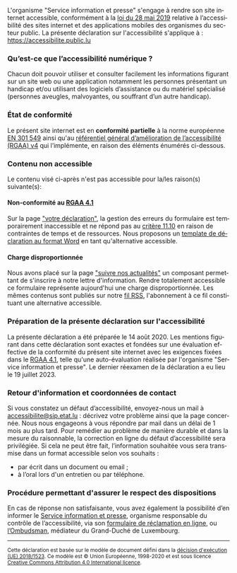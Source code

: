 <div class="decla-access" lang="fr">
	<p> L'organisme "Service information et presse" s'engage à rendre son site internet accessible, conformément à la 
		<a href="http://legilux.public.lu/eli/etat/leg/loi/2019/05/28/a373/jo">loi du 28 mai 2019</a> relative à l’accessibilité des sites internet et des applications mobiles des organismes du secteur public. La présente déclaration sur l'accessibilité s'applique à : 
		<a href="https://accessibilite.public.lu">https://accessibilite.public.lu</a>
	</p>
	<h3>Qu’est-ce que l’accessibilité numérique ?</h3>
	<p>Chacun doit pouvoir utiliser et consulter facilement les informations figurant sur un site web ou une application notamment les personnes présentant un handicap et/ou utilisant des logiciels d’assistance ou du matériel spécialisé (personnes aveugles, malvoyantes, ou souffrant d’un autre handicap).</p>
	<h3>État de conformité</h3>
	<p> Le présent site internet est en 
		<strong>conformité partielle</strong> à la norme européenne 
		<a href="https://www.etsi.org/deliver/etsi_en/301500_301599/301549/02.01.02_60/en_301549v020102p.pdf">EN 301 549</a> ainsi qu'au 
		<a href="https://accessibilite.public.lu/fr/rgaa4.1/">référentiel général d’amélioration de l’accessibilité (RGAA) v4</a> qui l’implémente, en raison des éléments énumérés ci-dessous. 
	</p>
	<h3>Contenu non accessible</h3>
	<p>Le contenu visé ci-après n'est pas accessible pour la/les raison(s) suivante(s):</p>
	<h4>Non-conformité au 
		<a href="https://accessibilite.public.lu/fr/rgaa4.1/">RGAA 4.1</a>
	</h4>
	<p>Sur la page <a href="../tools/decla.html">"votre déclaration"</a>, la gestion des erreurs du formulaire est temporairement inaccessible et ne répond pas au <a href="../rgaa4.1/criteres.html#crit-11-10">critère 11.10</a> en raison de contraintes de temps et de ressources. Nous proposons un <a href="../files/template-decla-fr.docx">template de déclaration au format Word</a> en tant qu'alternative accessible.
	</p> 
	<h4>Charge disproportionnée</h4>
	<p>Nous avons placé sur la page <a href="../newsletter.html">"suivre nos actualités"</a> un composant permettant de s'inscrire à notre lettre d'information. Rendre totalement accessible ce formulaire représente aujourd'hui une charge disproportionnée. Les mêmes contenus sont publiés sur notre <a href="../news/feed.xml">fil RSS</a>, l'abonnement à ce fil constituant une alternative accessible.</p> 
	<h3>Préparation de la présente déclaration sur l'accessibilité</h3>
	<p> La présente déclaration a été préparée le 14 août 2020. Les mentions figurant dans cette déclaration sont exactes et fondées sur une évaluation effective de la conformité du présent site internet avec les exigences fixées dans le 
		<a href="https://accessibilite.public.lu/fr/rgaa4.1/">RGAA 4.1</a>, telle qu'une auto-évaluation réalisée par l'organisme "Service information et presse". Le dernier réexamen de la déclaration a eu lieu le 19 juillet 2023. 
	</p>
	<h3>Retour d'information et coordonnées de contact</h3>
	<p>Si vous constatez un défaut d’accessibilité, envoyez-nous un mail à 
		<a href="mailto:accessibilite@sip.etat.lu">accessibilite@sip.etat.lu</a> : décrivez votre problème ainsi que la page concernée. Nous nous engageons à vous répondre par mail dans un délai de 1 mois au plus tard. Pour remédier au problème de manière durable et dans la mesure du raisonnable, la correction en ligne du défaut d’accessibilité sera privilégiée. Si cela ne peut être fait, l’information souhaitée vous sera transmise dans un format accessible selon vos souhaits :
	</p>
	<ul>
		<li>par écrit dans un document ou email ;</li>
		<li>à l’oral lors d'un entretien ou par téléphone.</li>
	</ul>
	<p></p>
	<h3>Procédure permettant d'assurer le respect des dispositions</h3>
	<p>En cas de réponse non satisfaisante, vous avez également la possibilité d’en informer le 
		<a href="https://sip.gouvernement.lu">Service information et presse</a>, organisme responsable du contrôle de l’accessibilité, via son 
		<a href="https://sip.gouvernement.lu/fr/support/reclamation-accessibilite.html">formulaire de réclamation en ligne</a>, ou 
		<a href="http://www.ombudsman.lu/">l’Ombudsman</a>, médiateur du Grand-Duché de Luxembourg. 
	</p>
	<hr>
		<small>Cette déclaration est basée sur le modèle de document défini dans la 
			<a href="https://eur-lex.europa.eu/legal-content/FR/TXT/?uri=CELEX%3A32018D1523" hreflang="en">décision d'exécution (UE) 2018/1523</a>. Ce modèle est © Union Européenne, 1998-2020 et est sous licence 
			<a href="https://creativecommons.org/licenses/by/4.0/" hreflang="en" lang="en">Creative Commons Attribution 4.0 International licence</a>.
		</small>
	</div>